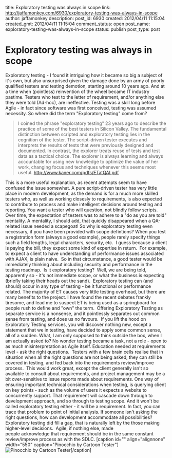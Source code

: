 title: Exploratory testing was always in scope
link: http://jaffamonkey.com/6930/exploratory-testing-was-always-in-scope
author: jaffamonkey
description: 
post_id: 6930
created: 2012/04/11 11:15:04
created_gmt: 2012/04/11 11:15:04
comment_status: open
post_name: exploratory-testing-was-always-in-scope
status: publish
post_type: post

# Exploratory testing was always in scope

Exploratory testing - I found it intriguing how it became so big a subject of it's own, but also unsurprised given the damage done by an army of poorly qualified testers and testing demotion, starting around 10 years ago. And at a time when (pointless) reinvention of the wheel became IT industry pastime. Testers who test to the letter of requirement, and/or anything else they were told (Ad-hoc), are ineffective. Testing was a skill long before Agile - in fact since software was first conceived, testing was assumed necessity. So where did the term "Exploratory testing" come from? 

> I coined the phrase "exploratory testing" 23 years ago to describe the practice of some of the best testers in Silicon Valley. The fundamental distinction between scripted and exploratory testing lies in the cognition of the tester. The script-driven tester executes and interprets the results of tests that were previously designed and documented. In contrast, the explorer treats reuse of tests and test data as a tactical choice. The explorer is always learning and always accountable for using new knowledge to optimize the value of her work, changing focus and techniques whenever this seems most useful. http://www.kaner.com/pdfs/ETatQAI.pdf 

This is a more useful explanation, as recent attempts seem to have confused the issue somewhat. A pure script-driven tester has very little place in modern development, as the demand is for a much more skilled testers who, as well as working closesly to requirements, is also expected to contribute to process and make intelligent decisions around testing and reporting. You want a tester who will question, not blindly follow scripts. Over time, the expectation of testers was to adhere to a "do as you are told" mentality. A mentality, I should add, that quickly disappeared when a QA-related issue needed a scapegoat! So why is exploratory testing even necessary, if you have been provided with scope defintions? When you test a registration form (always a good example), people rarely specify things such a field lengths, legal characters, security, etc.  I guess because a client is paying the bill, they expect some kind of expertise in return.  For example, to expect a client to have understanding of performance issues associated with AJAX, is plain naive.  So in that circumstance, a good tester would be immediately thinking about including security and performance in the testing roadmap.  Is it exploratory testing?  Well, we are being told, apparently so - it's not immediate scope, or what the business is expecting (briefly taking their heads out the sand).  Exploratory testing can (and should) occur in any type of testing - be it functional or performance related. The majority of ET causes very little testing overhead, but there are many benefits to the project. I have found the recent debates frankly tiresome, and lead me to suspect ET is being used as a springboard for people rush to define and "own" the term.  Offering Exploratory Testing as separate service is a nonsense, and it pointlessly separates out common sense from testing, and does us no favours.  If you lift the hood on Exploratory Testing services, you will discover nothing new, except a statement that we in testing, have decided to apply some common sense, all of a sudden. What, I am only supposed to think outside the box, when I am actually asked to? No wonder testing became a task, not a role - open to as much misinterpretation as Agile itself. Education needed at requirements level - ask the right questions.  Testers with a few brain cells realise that in situation when all the right questions are not being asked, they can still be covered in testing, and fed back into the requirements review/improve process.  This would work great, except the client generally isn't so available to consult about requirements, and project management may be a bit over-sensitive to issue reports made about requirements. One way of ensuring important technical considerations when testing, is querying client on key points - such as the volume of users it expects a website to concurrently support. That requirement will cascade down through to development approach, and so through to testing scope. And it won't be called exploratory testing either - it will be a requirement. In fact, you can trace that problem to point of initial analysis. If someone isn't asking the right questions, how can development accommodate all possibilities? Exploratory testing did fill a gap, that is naturally left by the those making higher-level decisions.  Agile, if nothing else, made people acknowledge that requirement should be in the same constant review/improve process as with the SDLC. [caption id="" align="alignnone" width="550" caption="Pinocchio by Cartoon Tester"]![Pinocchio by Cartoon Tester](http://3.bp.blogspot.com/-QFceitXGmsI/Tm-mMDw-VGI/AAAAAAAAAbA/_wZ8RgTFbdI/s640/119+pinochio.jpg)[/caption]